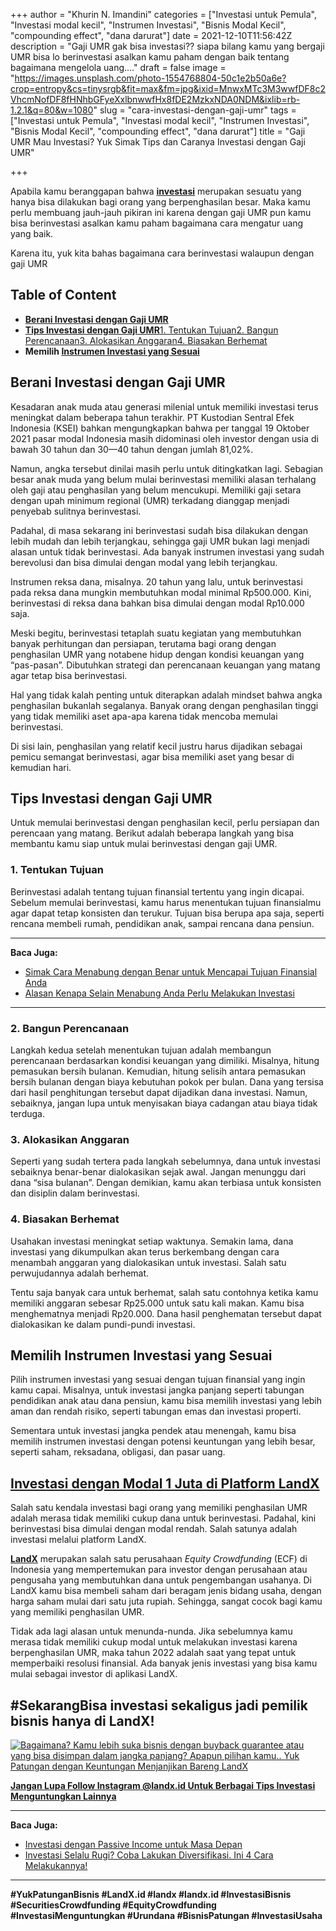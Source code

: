 +++
author = "Khurin N. Imandini"
categories = ["Investasi untuk Pemula", "Investasi modal kecil", "Instrumen Investasi", "Bisnis Modal Kecil", "compounding effect", "dana darurat"]
date = 2021-12-10T11:56:42Z
description = "Gaji UMR gak bisa investasi?? siapa bilang kamu yang bergaji UMR bisa lo berinvestasi asalkan kamu paham dengan baik tentang bagaimana mengelola uang...."
draft = false
image = "https://images.unsplash.com/photo-1554768804-50c1e2b50a6e?crop=entropy&cs=tinysrgb&fit=max&fm=jpg&ixid=MnwxMTc3M3wwfDF8c2VhcmNofDF8fHNhbGFyeXxlbnwwfHx8fDE2MzkxNDA0NDM&ixlib=rb-1.2.1&q=80&w=1080"
slug = "cara-investasi-dengan-gaji-umr"
tags = ["Investasi untuk Pemula", "Investasi modal kecil", "Instrumen Investasi", "Bisnis Modal Kecil", "compounding effect", "dana darurat"]
title = "Gaji UMR Mau Investasi? Yuk Simak Tips dan Caranya Investasi dengan Gaji UMR"

+++


Apabila kamu beranggapan bahwa **[investasi](https://landx.id/)** merupakan sesuatu yang hanya bisa dilakukan bagi orang yang berpenghasilan besar.  Maka kamu perlu membuang jauh-jauh pikiran ini karena dengan gaji UMR pun kamu bisa berinvestasi asalkan kamu paham bagaimana cara mengatur uang yang baik.

Karena itu, yuk kita bahas bagaimana cara berinvestasi walaupun dengan gaji UMR

## Table of Content

* [**Berani Investasi dengan Gaji UMR**](https://landx.id/blog/cara-investasi-dengan-gaji-umr/#berani-investasi-dengan-gaji-umr)
* **[Tips Investasi dengan Gaji UMR](https://landx.id/blog/cara-investasi-dengan-gaji-umr/#tips-investasi-dengan-gaji-umr)**[1. Tentukan Tujuan](#1-tentukan-tujuan)[2. Bangun Perencanaan](#2-bangun-perencanaan)[3. Alokasikan Anggaran](#3-alokasikan-anggaran)[4. Biasakan Berhemat](#4-biasakan-berhemat)
* **Memilih ****[Instrumen Investasi yang Sesuai](https://landx.id/blog/cara-investasi-dengan-gaji-umr/#memilih-instrumen-investasi-yang-sesuai)******

## Berani Investasi dengan Gaji UMR

Kesadaran anak muda atau generasi milenial untuk memiliki investasi terus meningkat dalam beberapa tahun terakhir. PT Kustodian Sentral Efek Indonesia (KSEI) bahkan mengungkapkan bahwa per tanggal 19 Oktober 2021 pasar modal Indonesia masih didominasi oleh investor dengan usia di bawah 30 tahun dan 30—40 tahun dengan jumlah 81,02%.

Namun, angka tersebut dinilai masih perlu untuk ditingkatkan lagi. Sebagian besar anak muda yang belum mulai berinvestasi memiliki alasan terhalang oleh gaji atau penghasilan yang belum mencukupi. Memiliki gaji setara dengan upah minimum regional (UMR) terkadang dianggap menjadi penyebab sulitnya berinvestasi.

Padahal, di masa sekarang ini berinvestasi sudah bisa dilakukan dengan lebih mudah dan lebih terjangkau, sehingga gaji UMR bukan lagi menjadi alasan untuk tidak berinvestasi. Ada banyak instrumen investasi yang sudah berevolusi dan bisa dimulai dengan modal yang lebih terjangkau.

Instrumen reksa dana, misalnya. 20 tahun yang lalu, untuk berinvestasi pada reksa dana mungkin membutuhkan modal minimal Rp500.000. Kini, berinvestasi di reksa dana bahkan bisa dimulai dengan modal Rp10.000 saja.

Meski begitu, berinvestasi tetaplah suatu kegiatan yang membutuhkan banyak perhitungan dan persiapan, terutama bagi orang dengan penghasilan UMR yang notabene hidup dengan kondisi keuangan yang “pas-pasan”. Dibutuhkan strategi dan perencanaan keuangan yang matang agar tetap bisa berinvestasi.

Hal yang tidak kalah penting untuk diterapkan adalah mindset bahwa angka penghasilan bukanlah segalanya. Banyak orang dengan penghasilan tinggi yang tidak memiliki aset apa-apa karena tidak mencoba memulai berinvestasi.

Di sisi lain, penghasilan yang relatif kecil justru harus dijadikan sebagai pemicu semangat berinvestasi, agar bisa memiliki aset yang besar di kemudian hari.

## Tips Investasi dengan Gaji UMR

Untuk memulai berinvestasi dengan penghasilan kecil, perlu persiapan dan perencaan yang matang. Berikut adalah beberapa langkah yang bisa membantu kamu siap untuk mulai berinvestasi dengan gaji UMR.

### 1. Tentukan Tujuan

Berinvestasi adalah tentang tujuan finansial tertentu yang ingin dicapai. Sebelum memulai berinvestasi, kamu harus menentukan tujuan finansialmu agar dapat tetap konsisten dan terukur. Tujuan bisa berupa apa saja, seperti rencana membeli rumah, pendidikan anak, sampai rencana dana pensiun.

---

**Baca Juga:**

* [Simak Cara Menabung dengan Benar untuk Mencapai Tujuan Finansial Anda](https://landx.id/blog/cara-menabung-dengan-benar-untuk-masa-depan/)
* [Alasan Kenapa Selain Menabung Anda Perlu Melakukan Investasi](https://landx.id/blog/pentingnya-menabung-dan-investasi/)

---

### 2. Bangun Perencanaan

Langkah kedua setelah menentukan tujuan adalah membangun perencanaan berdasarkan kondisi keuangan yang dimiliki. Misalnya, hitung pemasukan bersih bulanan. Kemudian, hitung selisih antara pemasukan bersih bulanan dengan biaya kebutuhan pokok per bulan. Dana yang tersisa dari hasil penghitungan tersebut dapat dijadikan dana investasi. Namun, sebaiknya, jangan lupa untuk menyisakan biaya cadangan atau biaya tidak terduga.

### 3. Alokasikan Anggaran

Seperti yang sudah tertera pada langkah sebelumnya, dana untuk investasi sebaiknya benar-benar dialokasikan sejak awal. Jangan menunggu dari dana “sisa bulanan”. Dengan demikian, kamu akan terbiasa untuk konsisten dan disiplin dalam berinvestasi.

### 4. Biasakan Berhemat

Usahakan investasi meningkat setiap waktunya. Semakin lama, dana investasi yang dikumpulkan akan terus berkembang dengan cara menambah anggaran yang dialokasikan untuk investasi. Salah satu perwujudannya adalah berhemat.

Tentu saja banyak cara untuk berhemat, salah satu contohnya ketika kamu memiliki anggaran sebesar Rp25.000 untuk satu kali makan. Kamu bisa menghematnya menjadi Rp20.000. Dana hasil penghematan tersebut dapat dialokasikan ke dalam pundi-pundi investasi.

## Memilih Instrumen Investasi yang Sesuai

Pilih instrumen investasi yang sesuai dengan tujuan finansial yang ingin kamu capai. Misalnya, untuk investasi jangka panjang seperti tabungan pendidikan anak atau dana pensiun, kamu bisa memilih investasi yang lebih aman dan rendah risiko, seperti tabungan emas dan investasi properti.

Sementara untuk investasi jangka pendek atau menengah, kamu bisa memilih instrumen investasi dengan potensi keuntungan yang lebih besar, seperti saham, reksadana, obligasi, dan pasar uang.

## [Investasi dengan Modal 1 Juta di Platform LandX](https://landx.id/project/)

Salah satu kendala investasi bagi orang yang memiliki penghasilan UMR adalah merasa tidak memiliki cukup dana untuk berinvestasi. Padahal, kini berinvestasi bisa dimulai dengan modal rendah. Salah satunya adalah investasi melalui platform LandX.

**[LandX](https://landx.id/project/)** merupakan salah satu perusahaan _Equity Crowdfunding_ (ECF) di Indonesia yang mempertemukan para investor dengan perusahaan atau pengusaha yang membutuhkan dana untuk pengembangan usahanya. Di LandX kamu bisa membeli saham dari beragam jenis bidang usaha, dengan harga saham mulai dari satu juta rupiah. Sehingga, sangat cocok bagi kamu yang memiliki penghasilan UMR.

Tidak ada lagi alasan untuk menunda-nunda. Jika sebelumnya kamu merasa tidak memiliki cukup modal untuk melakukan investasi karena berpenghasilan UMR, maka tahun 2022 adalah saat yang tepat untuk memperbaiki resolusi finansial. Ada banyak jenis investasi yang bisa kamu mulai sebagai investor di aplikasi LandX.

## #SekarangBisa investasi sekaligus jadi pemilik bisnis hanya di LandX!

[![Bagaimana? Kamu lebih suka bisnis dengan buyback guarantee atau yang bisa disimpan dalam jangka panjang? Apapun pilihan kamu.. Yuk Patungan  dengan Keuntungan Menjanjikan Bareng LandX](https://accountgram-production.sfo2.cdn.digitaloceanspaces.com/landx_ghost/2021/10/Equity-Crowdfunding-di-Indonesia-1--3.png)](http://landx.id/project/)

[**Jangan Lupa Follow Instagram @landx.id Untuk Berbagai Tips Investasi Menguntungkan Lainnya**](https://www.instagram.com/landx.id/?utm_medium=copy_link)

---

**Baca Juga:**

* [Investasi dengan Passive Income untuk Masa Depan](https://landx.id/blog/investasi-dengan-passive-income-untuk-masa-depan/)
* [Investasi Selalu Rugi? Coba Lakukan Diversifikasi. Ini 4 Cara Melakukannya!](https://landx.id/blog/arti-penting-diversifikasi-dalam-investasi/)

---

**#YukPatunganBisnis    #LandX.id    #landx         #landx.id    #InvestasiBisnis  #SecuritiesCrowdfunding   #EquityCrowdfunding    #InvestasiMenguntungkan     #Urundana    #BisnisPatungan    #InvestasiUsaha**



